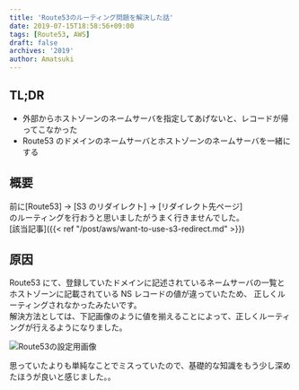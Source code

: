 ```yaml
---
title: 'Route53のルーティング問題を解決した話'
date: 2019-07-15T18:58:56+09:00
tags: [Route53, AWS]
draft: false
archives: '2019'
author: Amatsuki
---
```


## TL;DR

- 外部からホストゾーンのネームサーバを指定してあげないと、レコードが帰ってこなかった
- Route53 のドメインのネームサーバとホストゾーンのネームサーバを一緒にする

## 概要

前に[Route53] -> [S3 のリダイレクト] -> [リダイレクト先ページ]  
のルーティングを行おうと思いましたがうまく行きませんでした。  
[該当記事]({{< ref "/post/aws/want-to-use-s3-redirect.md" >}})

## 原因

Route53 にて、登録していたドメインに記述されているネームサーバの一覧と
ホストゾーンに記載されている NS レコードの値が違っていたため、
正しくルーティングされなかったみたいです。  
解決方法としては、下記画像のように値を揃えることによって、正しくルーティングが行えるようになりました。

![Route53の設定用画像](/resources/resolved-routing-problem/route53_dns.png)

思っていたよりも単純なことでミスっていたので、基礎的な知識をもう少し深めたほうが良いと感じました。。
